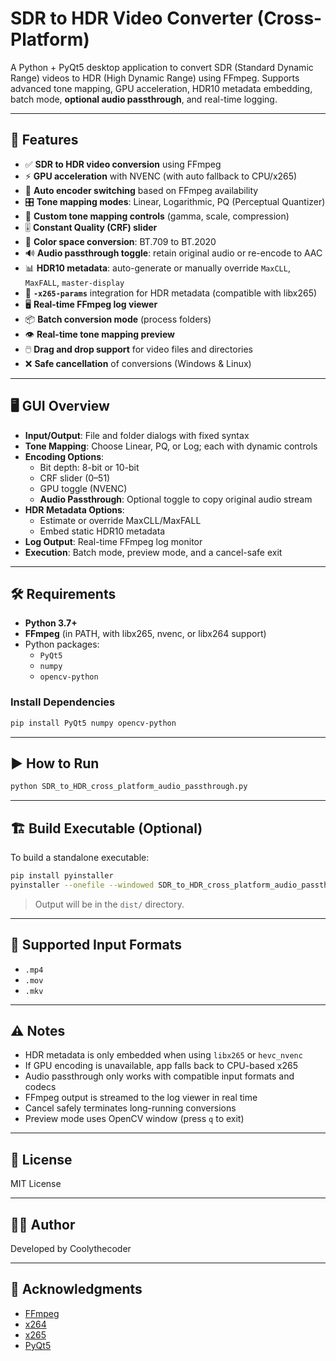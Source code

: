 # SDR to HDR Video Converter (Cross-Platform)

A Python + PyQt5 desktop application to convert SDR (Standard Dynamic Range) videos to HDR (High Dynamic Range) using FFmpeg. Supports advanced tone mapping, GPU acceleration, HDR10 metadata embedding, batch mode, **optional audio passthrough**, and real-time logging.

---

## 🚀 Features

- ✅ **SDR to HDR video conversion** using FFmpeg
- ⚡ **GPU acceleration** with NVENC (with auto fallback to CPU/x265)
- 🧠 **Auto encoder switching** based on FFmpeg availability
- 🎛️ **Tone mapping modes**: Linear, Logarithmic, PQ (Perceptual Quantizer)
- 🔢 **Custom tone mapping controls** (gamma, scale, compression)
- 🎚️ **Constant Quality (CRF) slider**
- 🌈 **Color space conversion**: BT.709 to BT.2020
- 🔊 **Audio passthrough toggle**: retain original audio or re-encode to AAC
- 📊 **HDR10 metadata**: auto-generate or manually override `MaxCLL`, `MaxFALL`, `master-display`
- 📝 **`-x265-params`** integration for HDR metadata (compatible with libx265)
- 🖥️ **Real-time FFmpeg log viewer**
- 📦 **Batch conversion mode** (process folders)
- 👁️ **Real-time tone mapping preview**
- 🖱️ **Drag and drop support** for video files and directories
- ❌ **Safe cancellation** of conversions (Windows & Linux)

---

## 🖥️ GUI Overview

- **Input/Output**: File and folder dialogs with fixed syntax
- **Tone Mapping**: Choose Linear, PQ, or Log; each with dynamic controls
- **Encoding Options**:
  - Bit depth: 8-bit or 10-bit
  - CRF slider (0–51)
  - GPU toggle (NVENC)
  - **Audio Passthrough**: Optional toggle to copy original audio stream
- **HDR Metadata Options**:
  - Estimate or override MaxCLL/MaxFALL
  - Embed static HDR10 metadata
- **Log Output**: Real-time FFmpeg log monitor
- **Execution**: Batch mode, preview mode, and a cancel-safe exit

---

## 🛠️ Requirements

- **Python 3.7+**
- **FFmpeg** (in PATH, with libx265, nvenc, or libx264 support)
- Python packages:
  - `PyQt5`
  - `numpy`
  - `opencv-python`

### Install Dependencies

```bash
pip install PyQt5 numpy opencv-python
```

---

## ▶️ How to Run

```bash
python SDR_to_HDR_cross_platform_audio_passthrough.py
```

---

## 🏗️ Build Executable (Optional)

To build a standalone executable:

```bash
pip install pyinstaller
pyinstaller --onefile --windowed SDR_to_HDR_cross_platform_audio_passthrough.py
```

> Output will be in the `dist/` directory.

---

## 📂 Supported Input Formats

- `.mp4`
- `.mov`
- `.mkv`

---

## ⚠️ Notes

- HDR metadata is only embedded when using `libx265` or `hevc_nvenc`
- If GPU encoding is unavailable, app falls back to CPU-based x265
- Audio passthrough only works with compatible input formats and codecs
- FFmpeg output is streamed to the log viewer in real time
- Cancel safely terminates long-running conversions
- Preview mode uses OpenCV window (press `q` to exit)

---

## 📄 License

MIT License

---

## 🙋‍♂️ Author

Developed by Coolythecoder

---

## 🙌 Acknowledgments

- [FFmpeg](https://ffmpeg.org/)
- [x264](https://www.videolan.org/developers/x264.html)
- [x265](https://x265.org/)
- [PyQt5](https://riverbankcomputing.com/software/pyqt/)
